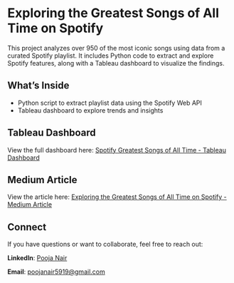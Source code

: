 # Exploring the Greatest Songs of All Time on Spotify

This project analyzes over 950 of the most iconic songs using data from a curated Spotify playlist. It includes Python code to extract and explore Spotify features, along with a Tableau dashboard to visualize the findings.

## What’s Inside

* Python script to extract playlist data using the Spotify Web API
* Tableau dashboard to explore trends and insights

## Tableau Dashboard

View the full dashboard here:
[Spotify Greatest Songs of All Time - Tableau Dashboard](https://public.tableau.com/views/SpotifyGreatestSongsofAllTime/Dashboard2?:language=en-GB&:sid=&:redirect=auth&:display_count=n&:origin=viz_share_link)

## Medium Article

View the article here: 
[Exploring the Greatest Songs of All Time on Spotify - Medium Article](https://medium.com/@poojanair5919/exploring-the-greatest-songs-of-all-time-on-spotify-53a41bab3823)

## Connect

If you have questions or want to collaborate, feel free to reach out:

**LinkedIn**: [Pooja Nair](https://www.linkedin.com/in/pooja-nair)

**Email**: [poojanair5919@gmail.com](mailto:poojanair5919@gmail.com)
